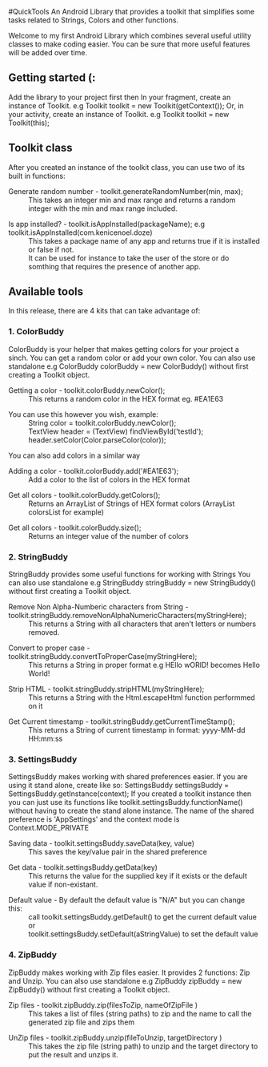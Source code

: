 #QuickTools
An Android Library that provides a toolkit that simplifies some tasks related to Strings, Colors and other functions.

Welcome to my first Android Library which combines several useful utility classes to make coding easier. You can be sure that more useful features will be added over time.

## Getting started (:

  Add the library to your project first then
  In your fragment, create an instance of Toolkit. e.g Toolkit toolkit = new Toolkit(getContext());
  Or, in your activity, create an instance of Toolkit. e.g Toolkit toolkit = new Toolkit(this);

</dl>

## Toolkit class
After you created an instance of the toolkit class, you can use two of its built in functions:
<dl>
  <dt>Generate random number - toolkit.generateRandomNumber(min, max); </dt>
  <dd>This takes an integer min and max range and returns a random integer with the min and max range included.</dd>
</dl>

<dl>
  <dt>Is app installed? - toolkit.isAppInstalled(packageName); e.g toolkit.isAppInstalled(com.kenicenoel.doze)</dt>
  <dd>This takes a package name of any app and returns true if it is installed or false if not.</dd>
  <dd>It can be used for instance to take the user of the store or do somthing that requires the presence of another app.</dd>
</dl>



## Available tools
In this release, there are 4 kits that can take advantage of:

### 1. ColorBuddy
ColorBuddy is your helper that makes getting colors for your project a sinch. You can get a random color or add your own color.
You can also use standalone e.g ColorBuddy colorBuddy = new ColorBuddy() without first creating a Toolkit object.
<dl>
  <dt>Getting a color - toolkit.colorBuddy.newColor(); </dt>
  <dd>This returns a random color in the HEX format eg. #EA1E63</dd>
</dl>
<dl>
	<dt>You can use this however you wish, example:</dt>
	<dd> String color = toolkit.colorBuddy.newColor();</dd>
	<dd> TextView header = (TextView) findViewById('testId');</dd>
	<dd> header.setColor(Color.parseColor(color));</dd>
</dl>

You can also add colors in a similar way

<dl>
  <dt>Adding a color - toolkit.colorBuddy.add('#EA1E63'); </dt>
  <dd>Add a  color to the list of colors in the HEX format</dd>
</dl>

<dl>
	<dt>Get all colors - toolkit.colorBuddy.getColors();</dt>
	<dd> Returns an ArrayList of Strings of HEX format colors (ArrayList<String> colorsList for example)</dd>
</dl>

<dl>
	<dt>Get all colors - toolkit.colorBuddy.size();</dt>
	<dd> Returns an integer value of the number of colors</dd>
</dl>

### 2. StringBuddy
StringBuddy provides some useful functions for working with Strings
You can also use standalone e.g StringBuddy stringBuddy = new StringBuddy() without first creating a Toolkit object.

<dl>
  <dt>Remove Non Alpha-Numberic characters from String - toolkit.stringBuddy.removeNonAlphaNumericCharacters(myStringHere); </dt>
  <dd>This returns a String with all characters that aren't letters or numbers removed.</dd>
</dl>

<dl>
  <dt>Convert to proper case - toolkit.stringBuddy.convertToProperCase(myStringHere); </dt>
  <dd>This returns a String in proper format e.g HEllo wORlD! becomes Hello World!</dd>
</dl>

<dl>
  <dt>Strip HTML - toolkit.stringBuddy.stripHTML(myStringHere); </dt>
  <dd>This returns a String with the Html.escapeHtml function performmed on it</dd>
</dl>

<dl>
  <dt>Get Current timestamp - toolkit.stringBuddy.getCurrentTimeStamp(); </dt>
  <dd>This returns a String of current timestamp in format: yyyy-MM-dd HH:mm:ss</dd>
</dl>


### 3. SettingsBuddy
SettingsBuddy makes working with shared preferences easier. If you are using it stand alone,
create like so: SettingsBuddy settingsBuddy = SettingsBuddy.getInstance(context);
If you created a toolkit instance then you can just use its functions like toolkit.settingsBuddy.functionName() without having to create the
stand alone instance. The name of the shared preference is 'AppSettings' and the context mode is Context.MODE_PRIVATE

<dl>
  <dt>Saving data - toolkit.settingsBuddy.saveData(key, value) </dt>
  <dd>This saves the key/value pair in the  shared preference</dd>
</dl>

<dl>
  <dt>Get data - toolkit.settingsBuddy.getData(key) </dt>
  <dd>This returns the value for the supplied key if it exists or the default value if non-existant.</dd>
</dl>

<dl>
  <dt>Default value - By default the default value is "N/A" but you can change this:  </dt>
  <dd>call toolkit.settingsBuddy.getDefault() to get the current default value or </dd>
   <dd>toolkit.settingsBuddy.setDefault(aStringValue) to set the default value </dd>
</dl>

### 4. ZipBuddy
ZipBuddy makes working with Zip files easier. It provides 2 functions:
Zip and Unzip. You can also use standalone e.g ZipBuddy zipBuddy = new ZipBuddy() without first creating a Toolkit object.

<dl>
  <dt>Zip files - toolkit.zipBuddy.zip(filesToZip, nameOfZipFile ) </dt>
  <dd>This takes a list of files (string paths) to zip and the name to call the generated zip file and zips them</dd>
</dl>

<dl>
  <dt>UnZip files - toolkit.zipBuddy.unzip(fileToUnzip, targetDirectory ) </dt>
  <dd>This takes the zip file (string path) to unzip and the target directory to put the result and unzips it.</dd>
</dl>

